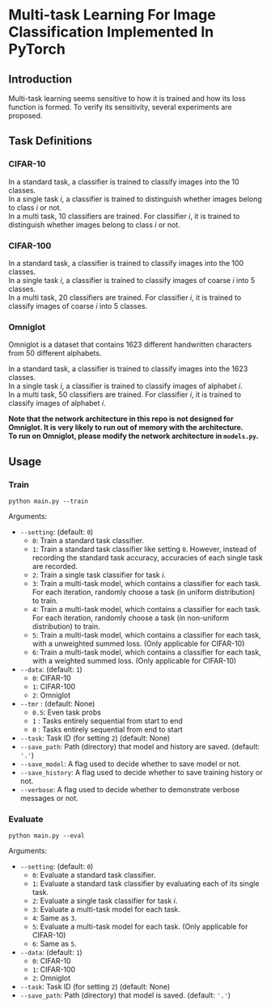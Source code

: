 # Multi-task Learning For Image Classification Implemented In PyTorch

## Introduction

Multi-task learning seems sensitive to how it is trained and how its loss function is formed. 
To verify its sensitivity, several experiments are proposed.

## Task Definitions

### CIFAR-10

In a standard task, a classifier is trained to classify images into the 10 classes.  
In a single task *i*, a classifier is trained to distinguish whether images belong to class *i* or not.  
In a multi task, 10 classifiers are trained. For classifier *i*, it is trained to distinguish whether images belong to class *i* or not.

### CIFAR-100

In a standard task, a classifier is trained to classify images into the 100 classes.  
In a single task *i*, a classifier is trained to classify images of coarse *i* into 5 classes.  
In a multi task, 20 classifiers are trained. For classifier *i*, it is trained to classify images of coarse *i* into 5 classes.

### Omniglot

Omniglot is a dataset that contains 1623 different handwritten characters from 50 different alphabets.

In a standard task, a classifier is trained to classify images into the 1623 classes.  
In a single task *i*, a classifier is trained to classify images of alphabet *i*.  
In a multi task, 50 classifiers are trained. For classifier *i*, it is trained to classify images of alphabet *i*.

**Note that the network architecture in this repo is not designed for Omniglot. It is very likely to run out of memory with the architecture.  
To run on Omniglot, please modify the network architecture in `models.py`.**

## Usage

### Train

```
python main.py --train
```

Arguments:

 * `--setting`: (default: `0`)
   * `0`: Train a standard task classifier.
   * `1`: Train a standard task classifier like setting `0`. However, instead of recording the standard task accuracy, accuracies of each single task are recorded.
   * `2`: Train a single task classifier for task *i*.
   * `3`: Train a multi-task model, which contains a classifier for each task. For each iteration, randomly choose a task (in uniform distribution) to train.
   * `4`: Train a multi-task model, which contains a classifier for each task. For each iteration, randomly choose a task (in non-uniform distribution) to train.
   * `5`: Train a multi-task model, which contains a classifier for each task, with a unweighted summed loss. (Only applicable for CIFAR-10)
   * `6`: Train a multi-task model, which contains a classifier for each task, with a weighted summed loss. (Only applicable for CIFAR-10)
 * `--data`: (default: `1`)
   * `0`: CIFAR-10
   * `1`: CIFAR-100
   * `2`: Omniglot
 * `--tmr` : (default: None)
   * `0.5`: Even task probs
   * `1`  : Tasks entirely sequential from start to end              
   * `0`  : Tasks entirely sequential from end to start 
 * `--task`: Task ID (for setting `2`) (default: None) 
 * `--save_path`: Path (directory) that model and history are saved. (default: `'.'`)
 * `--save_model`: A flag used to decide whether to save model or not.
 * `--save_history`: A flag used to decide whether to save training history or not.
 * `--verbose`: A flag used to decide whether to demonstrate verbose messages or not.

### Evaluate

```
python main.py --eval
```

Arguments:

 * `--setting`: (default: `0`)
   * `0`: Evaluate a standard task classifier.
   * `1`: Evaluate a standard task classifier by evaluating each of its single task.
   * `2`: Evaluate a single task classifier for task *i*.
   * `3`: Evaluate a multi-task model for each task.
   * `4`: Same as `3`. 
   * `5`: Evaluate a multi-task model for each task. (Only applicable for CIFAR-10)
   * `6`: Same as `5`. 
 * `--data`: (default: `1`)
   * `0`: CIFAR-10
   * `1`: CIFAR-100
   * `2`: Omniglot
 * `--task`: Task ID (for setting `2`) (default: None)
 * `--save_path`: Path (directory) that model is saved. (default: `'.'`)
